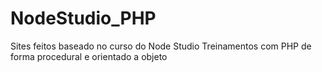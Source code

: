 # NodeStudio_PHP
Sites feitos baseado no curso do Node Studio Treinamentos com PHP de forma procedural e orientado a objeto
